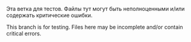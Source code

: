 Эта ветка для тестов. Файлы тут могут быть неполноценными и/или содержать критические ошибки.

This branch is for testing. Files here may be incomplete and/or contain critical errors.
